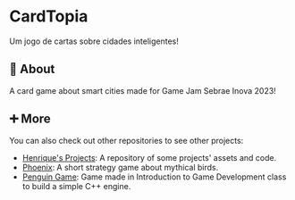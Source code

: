 # CardTopia
Um jogo de cartas sobre cidades inteligentes!

## 🎴 About
A card game about smart cities made for Game Jam Sebrae Inova 2023!

## ➕ More
You can also check out other repositories to see other projects:
  - [Henrique's Projects](https://github.com/HenriqueMorae/henrique-s-projects): A repository of some projects' assets and code.
  - [Phoenix](https://github.com/HenriqueMorae/fenix): A short strategy game about mythical birds.
  - [Penguin Game](https://github.com/HenriqueMorae/IDJ-PenguinGame): Game made in Introduction to Game Development class to build a simple C++ engine.
